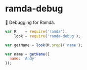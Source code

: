 # ramda-debug
:ram: Debugging for Ramda.

```javascript
var R    = require('ramda'),
    look = require('ramda-debug');

var getName = look(R.prop)('name');

var name = getName({
  name: 'Andy'
});
```
